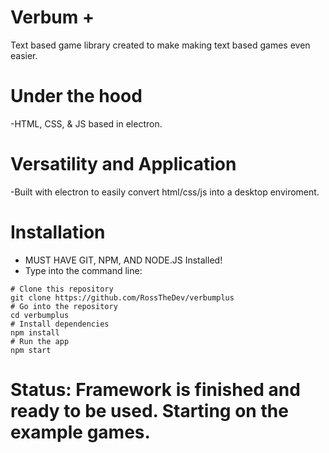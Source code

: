 # Verbum +
Text based game library created to make making text based games even easier.

# Under the hood
-HTML, CSS, & JS based in electron.

# Versatility and Application
-Built with electron to easily convert html/css/js into a desktop enviroment. 

# Installation
- MUST HAVE GIT, NPM, AND NODE.JS Installed!
- Type into the command line:

```
# Clone this repository
git clone https://github.com/RossTheDev/verbumplus
# Go into the repository
cd verbumplus
# Install dependencies
npm install
# Run the app
npm start
```
# Status: Framework is finished and ready to be used. Starting on the example games.

